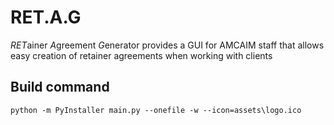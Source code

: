 # RET.A.G

*RET*ainer *A*greement *G*enerator provides a GUI for AMCAIM staff that allows easy creation of retainer agreements when working with clients 

## Build command

```python -m PyInstaller main.py --onefile -w --icon=assets\logo.ico```
